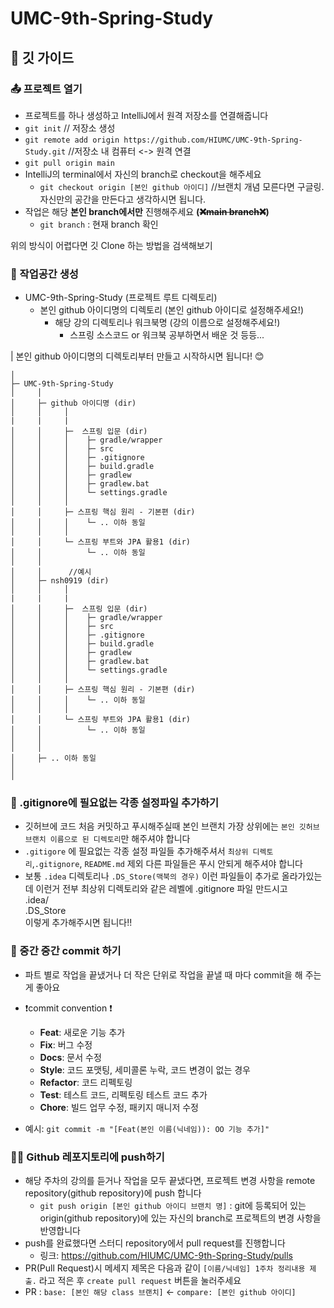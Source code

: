 # UMC-9th-Spring-Study

## 📝 깃 가이드


### 📤 프로젝트 열기
* 프로젝트를 하나 생성하고 IntelliJ에서 원격 저장소를 연결해줍니다
* ```git init``` // 저장소 생성
* ```git remote add origin https://github.com/HIUMC/UMC-9th-Spring-Study.git```  //저장소 내 컴퓨터 <-> 원격 연결
* ```git pull origin main```
* IntelliJ의 terminal에서 자신의 branch로 checkout을 해주세요
    * ```git checkout origin [본인 github 아이디]```  //브랜치 개념 모른다면 구글링. 자신만의 공간을 만든다고 생각하시면 됩니다.
* 작업은 해당 **본인 branch에서만** 진행해주세요 **(~~❌main branch❌~~)**
    * ```git branch``` : 현재 branch 확인

위의 방식이 어렵다면 깃 Clone 하는 방법을 검색해보기

### 🏡 작업공간 생성
* UMC-9th-Spring-Study (프로젝트 루트 디렉토리)
    * 본인 github 아이디명의 디렉토리 (본인 github 아이디로 설정해주세요!)
        * 해당 강의 디렉토리나 워크북명 (강의 이름으로 설정해주세요!)
            * 스프링 소스코드 or 워크북 공부하면서 배운 것 등등...


| 본인 github 아이디명의 디렉토리부터 만들고 시작하시면 됩니다! 😊
```
│
├─ UMC-9th-Spring-Study
│     │
│     ├─ github 아이디명 (dir)
│     │     │ 
|     |     |
│     │     ├─  스프링 입문 (dir)
│     │     │    ├─ gradle/wrapper
│     │     │    ├─ src
│     │     │    ├─ .gitignore
│     │     │    ├─ build.gradle
│     │     │    ├─ gradlew
│     │     │    ├─ gradlew.bat
│     │     │    └─ settings.gradle
│     │     │
│     │     ├─ 스프링 핵심 원리 - 기본편 (dir)
│     │     │    └─ .. 이하 동일
│     │     │
│     │     └─ 스프링 부트와 JPA 활용1 (dir)
│     │          └─ .. 이하 동일 
│     │ 
│     │      //예시
│     ├─ nsh0919 (dir)
│     │     │ 
|     |     |
│     │     ├─  스프링 입문 (dir)
│     │     │    ├─ gradle/wrapper
│     │     │    ├─ src
│     │     │    ├─ .gitignore
│     │     │    ├─ build.gradle
│     │     │    ├─ gradlew
│     │     │    ├─ gradlew.bat
│     │     │    └─ settings.gradle
│     │     │
│     │     ├─ 스프링 핵심 원리 - 기본편 (dir)
│     │     │    └─ .. 이하 동일
│     │     │
│     │     └─ 스프링 부트와 JPA 활용1 (dir)
│     │          └─ .. 이하 동일
│     │   
│     │   
│     ├─ .. 이하 동일
│ 
│ 
```

### 💫 .gitignore에 필요없는 각종 설정파일 추가하기
* 깃허브에 코드 처음 커밋하고 푸시해주실때 본인 브랜치 가장 상위에는 ```본인 깃허브 브랜치 이름으로 된 디렉토리```만 해주셔야 합니다
* ```.gitigore``` 에 필요없는 각종 설정 파일들 추가해주셔서 ```최상위 디렉토리```,```.gitignore```, ```README.md``` 제외 다른 파일들은 푸시 안되게 해주셔야 합니다
* 보통 ```.idea``` 디렉토리나 ```.DS_Store(맥북의 경우)``` 이런 파일들이 추가로 올라가있는데 이런거 전부 최상위 디렉토리와 같은 레벨에 .gitignore 파일 만드시고   
  .idea/   
  .DS_Store   
  이렇게 추가해주시면 됩니다!!

### 💾 중간 중간 commit 하기
* 파트 별로 작업을 끝냈거나 더 작은 단위로 작업을 끝낼 때 마다 commit을 해 주는 게 좋아요
* ❗commit convention ❗️
    * **Feat**: 새로운 기능 추가
    * **Fix**: 버그 수정
    * **Docs**: 문서 수정
    * **Style**: 코드 포맷팅, 세미콜론 누락, 코드 변경이 없는 경우
    * **Refactor**: 코드 리펙토링
    * **Test**: 테스트 코드, 리펙토링 테스트 코드 추가
    * **Chore**: 빌드 업무 수정, 패키지 매니저 수정

* 예시: ```git commit -m "[Feat(본인 이름(닉네임)): OO 기능 추가]"```

### 🙌🏻 Github 레포지토리에 push하기

* 해당 주차의 강의를 듣거나 작업을 모두 끝냈다면, 프로젝트 변경 사항을 remote repository(github repository)에 push 합니다
    * ```git push origin [본인 github 아이디 브랜치 명]``` : git에 등록되어 있는 origin(github repository)에 있는 자신의 branch로 프로젝트의 변경 사항을 반영합니다
* push를 완료했다면 스터디 repository에서 pull request를 진행합니다
    * 링크: https://github.com/HIUMC/UMC-9th-Spring-Study/pulls
* PR(Pull Request)시 메세지 제목은 다음과 같이 ```[이름/닉네임] 1주차 정리내용 제출.``` 라고 적은 후 ```create pull request``` 버튼을 눌러주세요
* PR : ```base: [본인 해당 class 브랜치]``` <- ```compare: [본인 github 아이디]```
